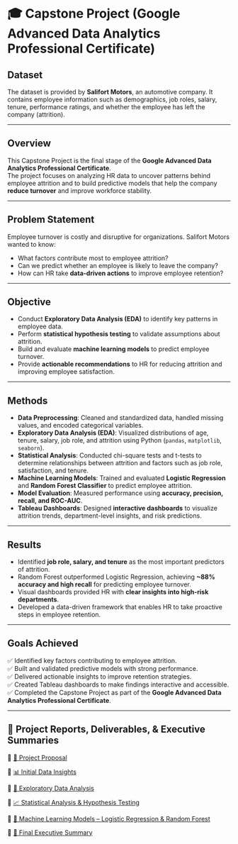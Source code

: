 # 🎓 Capstone Project (Google Advanced Data Analytics Professional Certificate)

## Dataset  
The dataset is provided by **Salifort Motors**, an automotive company. It contains employee information such as demographics, job roles, salary, tenure, performance ratings, and whether the employee has left the company (attrition).  

---

## Overview  
This Capstone Project is the final stage of the **Google Advanced Data Analytics Professional Certificate**.  
The project focuses on analyzing HR data to uncover patterns behind employee attrition and to build predictive models that help the company **reduce turnover** and improve workforce stability.  

---

## Problem Statement  
Employee turnover is costly and disruptive for organizations. Salifort Motors wanted to know:  
- What factors contribute most to employee attrition?  
- Can we predict whether an employee is likely to leave the company?  
- How can HR take **data-driven actions** to improve employee retention?  

---

## Objective  
- Conduct **Exploratory Data Analysis (EDA)** to identify key patterns in employee data.  
- Perform **statistical hypothesis testing** to validate assumptions about attrition.  
- Build and evaluate **machine learning models** to predict employee turnover.  
- Provide **actionable recommendations** to HR for reducing attrition and improving employee satisfaction.  

---

## Methods  
- **Data Preprocessing**: Cleaned and standardized data, handled missing values, and encoded categorical variables.  
- **Exploratory Data Analysis (EDA)**: Visualized distributions of age, tenure, salary, job role, and attrition using Python (`pandas`, `matplotlib`, `seaborn`).  
- **Statistical Analysis**: Conducted chi-square tests and t-tests to determine relationships between attrition and factors such as job role, satisfaction, and tenure.  
- **Machine Learning Models**: Trained and evaluated **Logistic Regression** and **Random Forest Classifier** to predict employee attrition.  
- **Model Evaluation**: Measured performance using **accuracy, precision, recall, and ROC-AUC**.  
- **Tableau Dashboards**: Designed **interactive dashboards** to visualize attrition trends, department-level insights, and risk predictions.  

---

## Results  
- Identified **job role, salary, and tenure** as the most important predictors of attrition.  
- Random Forest outperformed Logistic Regression, achieving **~88% accuracy and high recall** for predicting employee turnover.  
- Visual dashboards provided HR with **clear insights into high-risk departments**.  
- Developed a data-driven framework that enables HR to take proactive steps in employee retention.  

---

## Goals Achieved  
✅ Identified key factors contributing to employee attrition.  
✅ Built and validated predictive models with strong performance.  
✅ Delivered actionable insights to improve retention strategies.  
✅ Created Tableau dashboards to make findings interactive and accessible.  
✅ Completed the Capstone Project as part of the **Google Advanced Data Analytics Professional Certificate**.  

---

## 📑 **Project Reports, Deliverables, & Executive Summaries**

📌 [📘 Project Proposal](https://github.com/AJSTYLE-lab/Data-Analyst-Portfolio/blob/main/Capstone/Project-Proposal.pdf)  

📌 [📊 Initial Data Insights](https://github.com/AJSTYLE-lab/Data-Analyst-Portfolio/blob/main/Capstone/Initial-Data-Insights.pdf)  

📌 [🔎 Exploratory Data Analysis](https://github.com/AJSTYLE-lab/Data-Analyst-Portfolio/blob/main/Capstone/EDA-Report.pdf)  

📌 [📈 Statistical Analysis & Hypothesis Testing](https://github.com/AJSTYLE-lab/Data-Analyst-Portfolio/blob/main/Capstone/Statistical-Analysis.pdf)  

📌 [🤖 Machine Learning Models – Logistic Regression & Random Forest](https://github.com/AJSTYLE-lab/Data-Analyst-Portfolio/blob/main/Capstone/ML-Models.pdf)  

📌 [📑 Final Executive Summary](https://github.com/AJSTYLE-lab/Data-Analyst-Portfolio/blob/main/Capstone/Executive-Summary.pdf)  


